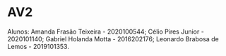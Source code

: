 # AV2

Alunos: Amanda Frasão Teixeira - 2020100544;
        Célio Pires Junior - 2020101140;
        Gabriel Holanda Motta - 2016202176;
        Leonardo Brabosa de Lemos - 2019101353.
